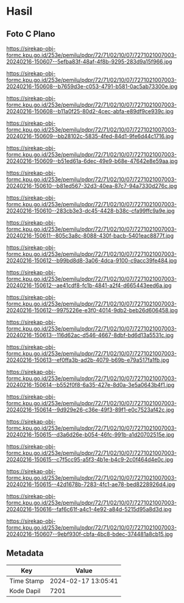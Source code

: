 # Hasil

## Foto C Plano

https://sirekap-obj-formc.kpu.go.id/253e/pemilu/pdpr/72/71/02/10/07/7271021007003-20240216-150607--5efba83f-48af-4f8b-9295-283d9a15f966.jpg

https://sirekap-obj-formc.kpu.go.id/253e/pemilu/pdpr/72/71/02/10/07/7271021007003-20240216-150608--b7659d3e-c053-4791-b581-0ac5ab73300e.jpg

https://sirekap-obj-formc.kpu.go.id/253e/pemilu/pdpr/72/71/02/10/07/7271021007003-20240216-150608--b11a0f25-80d2-4cec-abfa-e89df9ce939c.jpg

https://sirekap-obj-formc.kpu.go.id/253e/pemilu/pdpr/72/71/02/10/07/7271021007003-20240216-150609--bb28102c-5835-4fed-84d1-9fe6d44c1716.jpg

https://sirekap-obj-formc.kpu.go.id/253e/pemilu/pdpr/72/71/02/10/07/7271021007003-20240216-150609--b51ed61a-6dec-49e9-b68e-47642e8e59aa.jpg

https://sirekap-obj-formc.kpu.go.id/253e/pemilu/pdpr/72/71/02/10/07/7271021007003-20240216-150610--b81ed567-32d3-40ea-87c7-94a7330d276c.jpg

https://sirekap-obj-formc.kpu.go.id/253e/pemilu/pdpr/72/71/02/10/07/7271021007003-20240216-150610--283cb3e3-dc45-4428-b38c-cfa99ffc9a9e.jpg

https://sirekap-obj-formc.kpu.go.id/253e/pemilu/pdpr/72/71/02/10/07/7271021007003-20240216-150611--805c3a8c-8088-430f-bacb-5401eac8877f.jpg

https://sirekap-obj-formc.kpu.go.id/253e/pemilu/pdpr/72/71/02/10/07/7271021007003-20240216-150612--b99bd8d8-3a06-4dca-9100-c9acc39fe484.jpg

https://sirekap-obj-formc.kpu.go.id/253e/pemilu/pdpr/72/71/02/10/07/7271021007003-20240216-150612--ae41cdf8-fc1b-4841-a2f4-d665443eed6a.jpg

https://sirekap-obj-formc.kpu.go.id/253e/pemilu/pdpr/72/71/02/10/07/7271021007003-20240216-150612--9975226e-e3f0-4014-9db2-beb26d606458.jpg

https://sirekap-obj-formc.kpu.go.id/253e/pemilu/pdpr/72/71/02/10/07/7271021007003-20240216-150613--116d62ac-d546-4667-8dbf-bd6d13a5531c.jpg

https://sirekap-obj-formc.kpu.go.id/253e/pemilu/pdpr/72/71/02/10/07/7271021007003-20240216-150613--ef0ffa3b-ad2b-4079-b69b-e79a517fa1fb.jpg

https://sirekap-obj-formc.kpu.go.id/253e/pemilu/pdpr/72/71/02/10/07/7271021007003-20240216-150614--b552f0f8-6a35-427e-8d0a-3e5a0643b4f1.jpg

https://sirekap-obj-formc.kpu.go.id/253e/pemilu/pdpr/72/71/02/10/07/7271021007003-20240216-150614--9d929e26-c36e-49f3-89f1-e0c7523af42c.jpg

https://sirekap-obj-formc.kpu.go.id/253e/pemilu/pdpr/72/71/02/10/07/7271021007003-20240216-150615--d3a6d26e-b054-46fc-991b-a1d20702515e.jpg

https://sirekap-obj-formc.kpu.go.id/253e/pemilu/pdpr/72/71/02/10/07/7271021007003-20240216-150615--c7f5cc95-a5f3-4b1e-b4c9-2c0f464d4e0c.jpg

https://sirekap-obj-formc.kpu.go.id/253e/pemilu/pdpr/72/71/02/10/07/7271021007003-20240216-150615--42d1678b-7283-4fc1-ae78-bed8228926d4.jpg

https://sirekap-obj-formc.kpu.go.id/253e/pemilu/pdpr/72/71/02/10/07/7271021007003-20240216-150616--faf6c61f-a4c1-4e92-a84d-5215d95a8d3d.jpg

https://sirekap-obj-formc.kpu.go.id/253e/pemilu/pdpr/72/71/02/10/07/7271021007003-20240216-150607--9ebf930f-cbfa-4bc8-bdec-374481a8cb15.jpg


## Metadata

| Key        | Value               |
| ---------- | ------------------- |
| Time Stamp | 2024-02-17 13:05:41 |
| Kode Dapil | 7201                |



